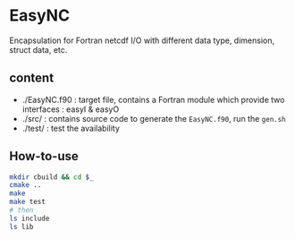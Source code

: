 # EasyNC

Encapsulation for Fortran netcdf I/O with different data type, dimension, struct data, etc.


## content

+ ./EasyNC.f90 : target file, contains a Fortran module which provide two interfaces : easyI & easyO
+ ./src/       : contains source code to generate the `EasyNC.f90`, run the `gen.sh`
+ ./test/      : test the availability


## How-to-use

```bash
mkdir cbuild && cd $_
cmake ..
make
make test
# then
ls include
ls lib
```
